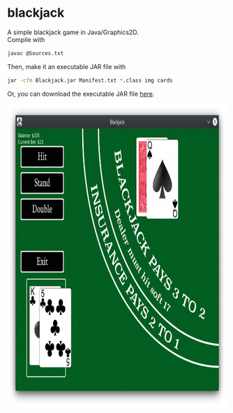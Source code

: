 # blackjack
A simple blackjack game in Java/Graphics2D.<br>
Compile with 
```bash
javac @Sources.txt
```
Then, make it an executable JAR file with 
```bash
jar -cfm Blackjack.jar Manifest.txt *.class img cards
```
Or, you can download the executable JAR file <a href="https://github.com/nathanielwarner/blackjack/releases/download/v1.0/Blackjack.jar">here</a>.

<img src="screenshot.png" width="865" height="696" />
